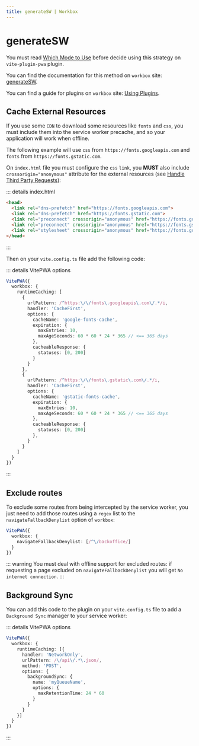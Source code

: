 ```yaml
---
title: generateSW | Workbox
---
```


# generateSW

You must read [Which Mode to Use](https://developer.chrome.com/docs/workbox/modules/workbox-build/#which-mode-to-use) before decide using this strategy on `vite-plugin-pwa` plugin.

You can find the documentation for this method on `workbox` site: [generateSW](https://developer.chrome.com/docs/workbox/modules/workbox-build#method-generateSW).

You can find a guide for plugins on `workbox` site: [Using Plugins](https://developer.chrome.com/docs/workbox/using-plugins/).

## Cache External Resources

If you use some `CDN` to download some resources like `fonts` and `css`, you must include them into the service worker precache, and so your application will work when offline.

The following example will use `css` from `https://fonts.googleapis.com` and `fonts` from `https://fonts.gstatic.com`.

On `index.html` file you must configure the `css` `link`, you **MUST** also include `crossorigin="anonymous"` attribute for the external resources  (see [Handle Third Party Requests](https://developer.chrome.com/docs/workbox/caching-resources-during-runtime#cross-origin_considerations)):

::: details index.html
```html
<head>
  <link rel="dns-prefetch" href="https://fonts.googleapis.com">
  <link rel="dns-prefetch" href="https://fonts.gstatic.com">
  <link rel="preconnect" crossorigin="anonymous" href="https://fonts.googleapis.com">
  <link rel="preconnect" crossorigin="anonymous" href="https://fonts.gstatic.com">
  <link rel="stylesheet" crossorigin="anonymous" href="https://fonts.googleapis.com/css2?family=Fira+Code&display=swap">
</head>
```
:::

Then on your `vite.config.ts` file add the following code:

::: details VitePWA options
```ts
VitePWA({
  workbox: {
    runtimeCaching: [
      {
        urlPattern: /^https:\/\/fonts\.googleapis\.com\/.*/i,
        handler: 'CacheFirst',
        options: {
          cacheName: 'google-fonts-cache',
          expiration: {
            maxEntries: 10,
            maxAgeSeconds: 60 * 60 * 24 * 365 // <== 365 days
          },
          cacheableResponse: {
            statuses: [0, 200]
          }
        }
      },
      {
        urlPattern: /^https:\/\/fonts\.gstatic\.com\/.*/i,
        handler: 'CacheFirst',
        options: {
          cacheName: 'gstatic-fonts-cache',
          expiration: {
            maxEntries: 10,
            maxAgeSeconds: 60 * 60 * 24 * 365 // <== 365 days
          },
          cacheableResponse: {
            statuses: [0, 200]
          },
        }
      }
    ]
  }
})
```
:::

## Exclude routes

To exclude some routes from being intercepted by the service worker, you just need to add those routes using a `regex` list to the `navigateFallbackDenylist` option of `workbox`:

```ts
VitePWA({
  workbox: {
    navigateFallbackDenylist: [/^\/backoffice/]
  }
})
```

::: warning
You must deal with offline support for excluded routes: if requesting a page excluded on `navigateFallbackDenylist` you will get `No internet connection`.
:::

## Background Sync

You can add this code to the plugin on your `vite.config.ts` file to add a `Background Sync` manager to your service worker:

::: details VitePWA options
```ts
VitePWA({
  workbox: {
    runtimeCaching: [{
      handler: 'NetworkOnly',
      urlPattern: /\/api\/.*\.json/,
      method: 'POST',
      options: {
        backgroundSync: {
          name: 'myQueueName',
          options: {
            maxRetentionTime: 24 * 60
          }
        }
      }
    }]
  }
})
```
:::
